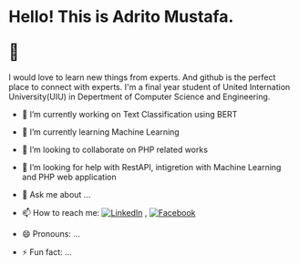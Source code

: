 # <p> Hello! This is Adrito Mustafa. </p>👋

I would love to learn new things from experts. And github is the perfect place to connect with experts. I'm a final year student of United Internation University(UIU) in Depertment of Computer Science and Engineering. 

- 🔭 I’m currently working on Text Classification using BERT
- 🌱 I’m currently learning Machine Learning 
- 👯 I’m looking to collaborate on PHP related works
- 🤔 I’m looking for help with RestAPI, intigretion with Machine Learning and PHP web application
- 💬 Ask me about ...
- 📫 How to reach me: [![LinkedIn](https://example.com/path/to/your/logo.png)](https://www.linkedin.com/in/adrito-mustafa-647547229/)
, [![Facebook](https://example.com/path/to/your/logo.png)](https://www.facebook.com/adrito.mustafa.1/)
 
- 😄 Pronouns: ...
- ⚡ Fun fact: ...

